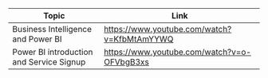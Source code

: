 | Topic | Link |
| ----- | ---- |
| Business Intelligence and Power BI | https://www.youtube.com/watch?v=KfbMtAmYYWQ |
| Power BI introduction and Service Signup | https://www.youtube.com/watch?v=o-OFVbgB3xs |




